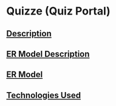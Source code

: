 # Quizze (Quiz Portal)
## [Description](https://github.com/avnishranwa7/Quiz/blob/main/Description)
## [ER Model Description](https://github.com/avnishranwa7/Quiz/blob/main/ER%20Model%20Description)
## [ER Model](https://github.com/avnishranwa7/Quiz/blob/main/ER%20Model.png)
## [Technologies Used](https://github.com/avnishranwa7/Quiz/blob/main/Technologies%20Used)

